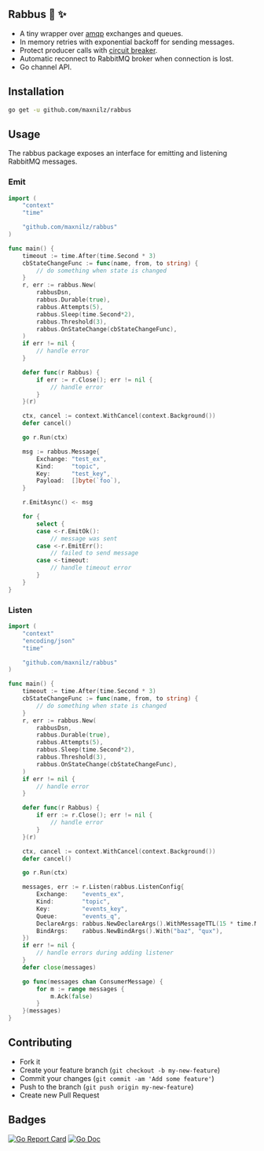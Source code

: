 ## Rabbus 🚌 ✨

* A tiny wrapper over [amqp](https://github.com/streadway/amqp) exchanges and queues.
* In memory retries with exponential backoff for sending messages.
* Protect producer calls with [circuit breaker](https://github.com/sony/gobreaker).
* Automatic reconnect to RabbitMQ broker when connection is lost.
* Go channel API.

## Installation
```bash
go get -u github.com/maxnilz/rabbus
```

## Usage
The rabbus package exposes an interface for emitting and listening RabbitMQ messages.

### Emit
```go
import (
	"context"
	"time"

	"github.com/maxnilz/rabbus"
)

func main() {
	timeout := time.After(time.Second * 3)
	cbStateChangeFunc := func(name, from, to string) {
		// do something when state is changed
	}
	r, err := rabbus.New(
		rabbusDsn,
		rabbus.Durable(true),
		rabbus.Attempts(5),
		rabbus.Sleep(time.Second*2),
		rabbus.Threshold(3),
		rabbus.OnStateChange(cbStateChangeFunc),
	)
	if err != nil {
		// handle error
	}

	defer func(r Rabbus) {
		if err := r.Close(); err != nil {
			// handle error
		}
	}(r)

	ctx, cancel := context.WithCancel(context.Background())
	defer cancel()

	go r.Run(ctx)

	msg := rabbus.Message{
		Exchange: "test_ex",
		Kind:     "topic",
		Key:      "test_key",
		Payload:  []byte(`foo`),
	}

	r.EmitAsync() <- msg

	for {
		select {
		case <-r.EmitOk():
			// message was sent
		case <-r.EmitErr():
			// failed to send message
		case <-timeout:
			// handle timeout error
		}
	}
}
```

### Listen
```go
import (
	"context"
	"encoding/json"
	"time"

	"github.com/maxnilz/rabbus"
)

func main() {
	timeout := time.After(time.Second * 3)
	cbStateChangeFunc := func(name, from, to string) {
		// do something when state is changed
	}
	r, err := rabbus.New(
		rabbusDsn,
		rabbus.Durable(true),
		rabbus.Attempts(5),
		rabbus.Sleep(time.Second*2),
		rabbus.Threshold(3),
		rabbus.OnStateChange(cbStateChangeFunc),
	)
	if err != nil {
		// handle error
	}

	defer func(r Rabbus) {
		if err := r.Close(); err != nil {
			// handle error
		}
	}(r)

	ctx, cancel := context.WithCancel(context.Background())
	defer cancel()

	go r.Run(ctx)

	messages, err := r.Listen(rabbus.ListenConfig{
		Exchange:    "events_ex",
		Kind:        "topic",
		Key:         "events_key",
		Queue:       "events_q",
		DeclareArgs: rabbus.NewDeclareArgs().WithMessageTTL(15 * time.Minute).With("foo", "bar"),
		BindArgs:    rabbus.NewBindArgs().With("baz", "qux"),
	})
	if err != nil {
		// handle errors during adding listener
	}
	defer close(messages)

	go func(messages chan ConsumerMessage) {
		for m := range messages {
			m.Ack(false)
		}
	}(messages)
}
```

## Contributing
- Fork it
- Create your feature branch (`git checkout -b my-new-feature`)
- Commit your changes (`git commit -am 'Add some feature'`)
- Push to the branch (`git push origin my-new-feature`)
- Create new Pull Request

## Badges

[![Go Report Card](https://goreportcard.com/badge/github.com/maxnilz/rabbus)](https://goreportcard.com/report/github.com/maxnilz/rabbus)
[![Go Doc](https://godoc.org/github.com/maxnilz/rabbus?status.svg)](https://godoc.org/github.com/maxnilz/rabbus)

